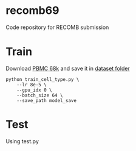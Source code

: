 # recomb69
Code repository for RECOMB submission

# Train
Download [PBMC 68k](https://www.10xgenomics.com/datasets/fresh-68-k-pbm-cs-donor-a-1-standard-1-1-0) and save it in [dataset folder]()
```
python train_cell_type.py \
    --lr 8e-5 \
    --gpu_idx 0 \
    --batch_size 64 \
    --save_path model_save
```
# Test
Using test.py
